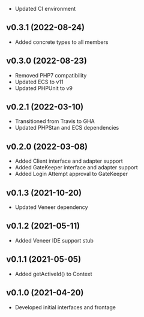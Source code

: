 * Updated CI environment

## v0.3.1 (2022-08-24)
* Added concrete types to all members

## v0.3.0 (2022-08-23)
* Removed PHP7 compatibility
* Updated ECS to v11
* Updated PHPUnit to v9

## v0.2.1 (2022-03-10)
* Transitioned from Travis to GHA
* Updated PHPStan and ECS dependencies

## v0.2.0 (2022-03-08)
* Added Client interface and adapter support
* Added GateKeeper interface and adapter support
* Added Login Attempt approval to GateKeeper

## v0.1.3 (2021-10-20)
* Updated Veneer dependency

## v0.1.2 (2021-05-11)
* Added Veneer IDE support stub

## v0.1.1 (2021-05-05)
* Added getActiveId() to Context

## v0.1.0 (2021-04-20)
* Developed initial interfaces and frontage
